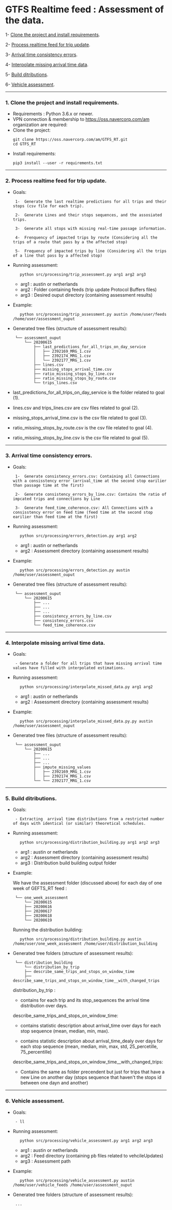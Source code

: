 # GTFS Realtime feed : Assessment of the data.
  
   1- [Clone the project and install requirements](#1-clone-the-project-and-install-requirements).
   
   2- [Process realtime feed for trip update](#2-process-realtime-feed-for-trip-update).
   
   3- [Arrival time consistency errors](#3-arrival-time-consistency-errors).
   
   4- [Interpolate missing arrival time data](#4-interpolate-missing-arrival-time-data).
   
   5- [Build ditributions](#5-build-ditributions).
   
   6- [Vehicle assessment](#6-vehicle-assessment).
              
---

### 1. Clone the project and install requirements.

  - Requirements : Python 3.6.x or newer. 
  - VPN connection & membership to https://oss.navercorp.com/am organization are required:
  - Clone the project: 
      ```
      git clone https://oss.navercorp.com/am/GTFS_RT.git
      cd GTFS_RT 
      ```
  - Install requirements:
      ```
      pip3 install --user -r requirements.txt
      ```
---

### 2. Process realtime feed for trip update.
   
   - Goals:
   
          1-  Generate the last realtime predictions for all trips and their stops (csv file for each trip).
        
          2-  Generate Lines and their stops sequences, and the assosiated trips.
        
          3-  Generate all stops with missing real-time passage information.
        
          4-  Frenquency of impacted trips by route (Considering all the trips of a route that pass by a the affected stop)
        
          5-  Frequency of impacted trips by line (Considering all the trips of a line that pass by a affected stop)
    
   - Running assessment:
        
        ```
           python src/processing/trip_assessment.py arg1 arg2 arg3
        ```
        - arg1 : austin or netherlands
        - arg2 : Folder containing feeds (trip update Protocol Buffers files)
        - arg3 : Desired ouput directory (containing assessment results)
   
   - Example:    
        
        ```
           python src/processing/trip_assessment.py austin /home/user/feeds /home/user/assessment_ouput
        ```
   - Generated tree files (structure of assessment results):
   
          └── assessment_ouput  
              └── 20200615
                  ├── last_predictions_for_all_trips_on_day_service
                  │   ├── 2392169_MRG_1.csv
                  │   ├── 2392174_MRG_1.csv
                  │   └── 2392177_MRG_1.csv
                  ├── lines.csv
                  ├── missing_stops_arrival_time.csv
                  ├── ratio_missing_stops_by_line.csv
                  ├── ratio_missing_stops_by_route.csv
                  └── trips_lines.csv


  - last_predictions_for_all_trips_on_day_service is the folder related to goal (1).
  - lines.csv and trips_lines.csv are csv files related to goal (2).
  - missing_stops_arrival_time.csv is the csv file related to goal (3).
  - ratio_missing_stops_by_route.csv is the csv file related to goal (4).
  - ratio_missing_stops_by_line.csv is the csv file related to goal (5).
  
---


### 3. Arrival time consistency errors.
   
   - Goals:
   
          1-  Generate consistency_errors.csv: Containing all Connections with a consisstency error (arrival_time at the second stop earilier than passage time at the first)
        
          2-  Generate consistency_errors_by_line.csv: Contains the ratio of impcated trips and connections by Line
        
          3-  Generate feed_time_coherence.csv: All Connections with a consisstency error on feed time (feed time at the second stop earilier than feed time at the first)
        
    
   - Running assessment:
        
        ```
           python src/processing/errors_detection.py arg1 arg2
        ```
        - arg1 : austin or netherlands
        - arg2 : Assessment directory (containing assessment results)
   
   - Example:    
        
        ```
           python src/processing/errors_detection.py austin /home/user/assessment_ouput
        ```
   - Generated tree files (structure of assessment results):
   
          └── assessment_ouput  
              └── 20200615
                  ├── ...
                  ├── ...
                  ├── ...
                  ├── consistency_errors_by_line.csv
                  ├── consistency_errors.csv
                  └── feed_time_coherence.csv
  
---


### 4. Interpolate missing arrival time data.
   
   - Goals:
   
          - Generate a folder for all trips that have missing arrival time values have filled with interpolated estimations.
        
  
   - Running assessment:
        
        ```
           python src/processing/interpolate_missed_data.py arg1 arg2
        ```
        - arg1 : austin or netherlands
        - arg2 : Assessment directory (containing assessment results)
   
   - Example:    
        
        ```
           python src/processing/interpolate_missed_data.py.py austin /home/user/assessment_ouput
        ```
   - Generated tree files (structure of assessment results):
   
          └── assessment_ouput  
              └── 20200615
                  ├── ...
                  ├── ...
                  ├── ...
                  ├── impute_missing_values
                  │   ├── 2392169_MRG_1.csv
                  │   ├── 2392174_MRG_1.csv
                  └── └── 2392177_MRG_1.csv
                  
---

### 5. Build ditributions.
   
   - Goals:
   
          - Extracting  arrival time distributions from a restricted number of days with identical (or similar) theoretical schedules.

  
   - Running assessment:
        
        ```
           python src/processing/distribution_building.py arg1 arg2 arg3
        ```
        - arg1 : austin or netherlands
        - arg2 : Assessment directory (containing assessment results)
        - arg3 : Distribution build building output folder
   
   - Example:
   
     We have the assessment folder (discussed above) for each day of one week of GEFTS_RT feed :
     
          └── one_week_assessment  
              └── 20200615
              ├── 20200616
              ├── 20200617
              ├── 20200618
              └── 20200619
     
     Running the distribution building:
     
        ```
           python src/processing/distribution_building.py austin /home/user/one_week_assessment /home/user/distribution_building
        ```
   
   - Generated tree folders (structure of assessment results):
   
          └── distribution_building  
              └── distribution_by_trip
              ├── describe_same_trips_and_stops_on_window_time
              ├── describe_same_trips_and_stops_on_window_time__with_changed_trips
     
     distribution_by_trip : 
     
        - contains for each trip and its stop_sequences the arrival time distribution over days.
     
     describe_same_trips_and_stops_on_window_time: 
     
        - contains statistic description about arrival_time over days for each stop sequence (mean, median, min, max).
        
        - contains statistic description about arrival_time_dealy over days for each stop sequence (mean, median, min, max, std, 25_percetille, 75_percentille)
     
     describe_same_trips_and_stops_on_window_time__with_changed_trips:
     
        - Contains the same as folder precendent but just for trips that have a new Line on another day (stops sequence that haven't the stops id between one dayn and another)
      

---
    
### 6. Vehicle assessment.
   
   - Goals:
   
          - ll

  
   - Running assessment:
        
        ```
           python src/processing/vehicle_assessment.py arg1 arg2 arg3
        ```
        - arg1 : austin or netherlands
        - arg2 : Feed directory (containing pb files related to vehcileUpdates)
        - arg3 : Assessment path 
   
   - Example:
     
        ```
           python src/processing/vehicle_assessment.py austin /home/user/vehicle_feeds /home/user/assessment_ouput
        ```
   
   - Generated tree folders (structure of assessment results):
   
          ...
     


